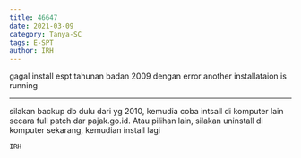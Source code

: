 ```yaml
---
title: 46647
date: 2021-03-09
category: Tanya-SC
tags: E-SPT
author: IRH
---
```


gagal install espt tahunan badan 2009 dengan error another installataion is running

---

silakan backup db dulu dari yg 2010, kemudia coba intsall di komputer lain secara full patch dar pajak.go.id. Atau pilihan lain, silakan uninstall di komputer sekarang, kemudian install lagi

`IRH`

